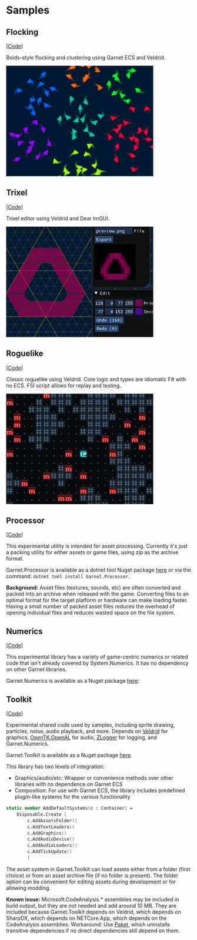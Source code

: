 # Samples

## Flocking

[[Code](Garnet.Samples.Flocking)]

Boids-style flocking and clustering using Garnet ECS and Veldrid.

![Flocking](Garnet.Samples.Flocking/flocking-screenshot.png "Flocking")

## Trixel

[[Code](Garnet.Samples.Trixel)]

Trixel editor using Veldrid and Dear ImGUI.

![Trixel](Garnet.Samples.Trixel/trixel-screenshot.png "Trixel")

## Roguelike

[[Code](Garnet.Samples.Roguelike)]

Classic roguelike using Veldrid. Core logic and types are idiomatic F# with no ECS. FSI script allows for replay and testing.

![Roguelike](Garnet.Samples.Roguelike/roguelike-screenshot.png "Roguelike")

## Processor

[[Code](Garnet.Processor)]

This experimental utility is intended for asset processing. Currently it's just a packing utility for either assets or game files, using zip as the archive format.

Garnet.Processor is available as a dotnet tool Nuget package [here](https://www.nuget.org/packages/Garnet.Processor/) or via the command: `dotnet tool install Garnet.Processor`.

**Background:** Asset files (textures, sounds, etc) are often converted and packed into an archive when released with the game. Converting files to an optimal format for the target platform or hardware can make loading faster. Having a small number of packed asset files reduces the overhead of opening individual files and reduces wasted space on the file system.

## Numerics

[[Code](Garnet.Numerics)]

This experimental library has a variety of game-centric numerics or related code that isn't already covered by System.Numerics. It has no dependency on other Garnet libraries.

Garnet.Numerics is available as a Nuget package [here](https://www.nuget.org/packages/Garnet.Numerics).

## Toolkit

[[Code](Garnet.Toolkit)]

Experimental shared code used by samples, including sprite drawing, particles, noise, audio playback, and more. Depends on [Veldrid](https://github.com/mellinoe/veldrid) for graphics, [OpenTK.OpenAL](https://opentk.net/) for audio, [ZLogger](https://github.com/Cysharp/ZLogger) for logging, and Garnet.Numerics.

Garnet.Toolkit is available as a Nuget package [here](https://www.nuget.org/packages/Garnet.Toolkit).

This library has two levels of integration:
- Graphics/audio/etc: Wrapper or convenience methods over other libraries with no dependence on Garnet ECS
- Composition: For use with Garnet ECS, the library includes predefined plugin-like systems for the various functionality

```fsharp
static member AddDefaultSystems(c : Container) =
    Disposable.Create [
        c.AddAssetsFolder()
        c.AddTextLoaders()
        c.AddGraphics()
        c.AddAudioDevice()
        c.AddAudioLoaders()
        c.AddTickUpdate()
        ]
```

The asset system in Garnet.Toolkit can load assets either from a folder (first choice) or from an asset archive file (if no folder is present). The folder option can be convenient for editing assets during development or for allowing modding.

**Known issue:** Microsoft.CodeAnalysis.* assemblies may be included in build output, but they are not needed and add around 10 MB. They are included because Garnet.Toolkit depends on Veldrid, which depends on SharpDX, which depends on NETCore.App, which depends on the CodeAnalysis assemblies. Workaround: Use [Paket](https://github.com/fsprojects/Paket), which uninstalls transitive dependencies if no direct dependencies still depend on them.